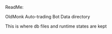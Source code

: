 ReadMe:

OldMonk Auto-trading Bot Data directory

This is where db files and runtime states are kept 
